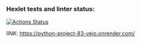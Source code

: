 ### Hexlet tests and linter status:
[![Actions Status](https://github.com/Shmelevick/python-project-83/actions/workflows/hexlet-check.yml/badge.svg)](https://github.com/Shmelevick/python-project-83/actions)


lINK: https://python-project-83-vejo.onrender.com/